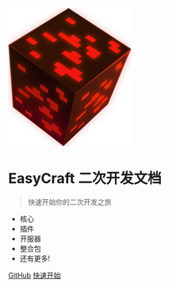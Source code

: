 ![logo](logo.png)

# EasyCraft 二次开发文档

> 快速开始你的二次开发之旅

- 核心
- 插件
- 开服器
- 整合包
- 还有更多!

[GitHub](https://github.com/EasyCraftPanel/Docs)
[快速开始](#main)